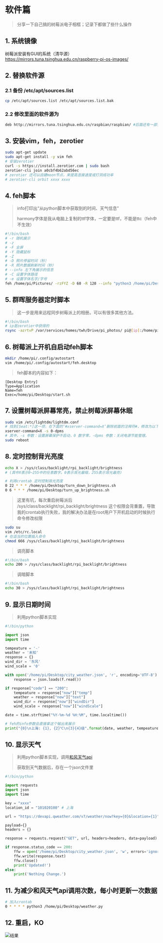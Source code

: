 # 软件篇

> 分享一下自己搞的树莓派电子相框；记录下都做了些什么操作

## 1. 系统镜像
树莓派安装有GUI的系统（清华源）
https://mirrors.tuna.tsinghua.edu.cn/raspberry-pi-os-images/

## 2. 替换软件源
### 2.1 备份 /etc/apt/sources.list
```bash
cp /etc/apt/sources.list /etc/apt/sources.list.bak
```
### 2.2 修改里面的软件源为
```bash
deb http://mirrors.tuna.tsinghua.edu.cn/raspbian/raspbian/ #后面还有一部分，复制原来的
```

## 3. 安装vim，feh，zerotier
```bash
sudo apt-get update
sudo apt-get install -y vim feh
# 安装zerotier
curl -s https://install.zerotier.com | sudo bash
zerotier-cli join a0cbf4b62abd56ec
# zerotier 还可以自建moon节点，来提高连接速度或打洞成功率
# zerotier-cli orbit xxxx xxxx
```

## 4. feh脚本
> info打印出“从python脚本中获取到的时间、天气信息”
> 
> harmony字体是我从电脑上复制的ttf字体，一定要是ttf，不能是ttc（feh中不生效）
```bash
#!/bin/bash
# -r 随机展示
# -z
# -F 全屏
# -Y 隐藏鼠标
# -Z
# -D 照片停留时间（秒）
# -R 照片数据刷新时间（秒）
# --info 左下角展示的信息
# -C 设置字体路径
# -e 设置字体名字/字号
feh /home/pi/Pictures/ -rzFYZ -D 60 -R 120 --info "python3 /home/pi/Desktop/info.py" -C /usr/share/fonts/truetype/harmonyos_sans_sc -e HarmonyOS_Sans_SC_Regular/30
```

## 5. 群晖服务器定时脚本
> 这一步是用来远程同步树莓派上的相册。可以有很多其他方法。
```bash
#!/bin/bash
# ip是zerotier中获得的
rsync -azrtvP /var/services/homes/twh/Drive/pi_photos/ pi@[ip]:/home/pi/Pictures/
```

## 6. 树莓派上开机自启动feh脚本
```bash
mkdir /home/pi/.config/autostart
vim /home/pi/.config/autostart/feh.desktop
```
> feh脚本的内容如下：
```
[Desktop Entry]
Type=Application
Name=feh
Exec=/home/pi/Desktop/start.sh
```

## 7. 设置树莓派屏幕常亮，禁止树莓派屏幕休眠
```bash
sudo vim /etc/lightdm/lightdm.conf
# 找到[Seat:*]这一项，在下面的‘#xserver-command=X’删除前面的注释符#，修改为以下
xserver-command=X -s 0-dpms
# 其中，-s 参数：设置屏幕保护不启动，0 数字零，-dpms 参数：关闭电源节能管理。
sudo reboot
```

## 8.  定时控制背光亮度
```bash
echo X > /sys/class/backlight/rpi_backlight/brightness 
# (其中X表示0~255中的任意数字。0表示背光最暗，255表示背光最亮)

# 利用crontab 定时控制背光亮度
0 22 * * * /home/pi/Desktop/turn_down_brightness.sh
0 6 * * * /home/pi/Desktop/turn_up_brightness.sh
```
> 这里有坑，每次重启树莓派后 /sys/class/backlight/rpi_backlight/brightness 这个权限会背重置，导致我的crontab执行失败，我的解决办法是在root用户下开机启动的时候执行命令修改权限
```bash
sudo su
vim /etc/rc.local
# 在适当的位置插入命令
chmod 666 /sys/class/backlight/rpi_backlight/brightness
```

> 调亮脚本
```bash
#!/bin/bash
echo 200 > /sys/class/backlight/rpi_backlight/brightness
```
> 调暗脚本
```bash
#!/bin/bash
echo 30 > /sys/class/backlight/rpi_backlight/brightness
```

## 9.  显示日期时间
> 利用python脚本实现
```python
#!/bin/python

import json
import time

tempeature = '-'
weather = '未知'
response = {}
wind_dir = '东风'
wind_scale = '0'

with open('/home/pi/Desktop/city_weather.json', 'r', encoding='UTF-8') as f:
    response = json.loads(f.read())

if response["code"] == "200":
    tempeature = response["now"]["temp"]
    weather = response["now"]["text"]
    wind_dir = response["now"]["windDir"]
    wind_scale = response["now"]["windScale"]

date = time.strftime("%Y-%m-%d %H:%M", time.localtime())

# feh的info参数会直接拿这个输出来展示
print("{0}\n上海: {1}, {2}℃\n{3}{4}级".format(date, weather, tempeature, wind_dir, wind_scale))
```

## 10. 显示天气
> 利用python脚本实现，调用[和风天气api](https://dev.qweather.com/)
>
> 获取到天气数据后，存在一个json文件里

```python
#!/bin/python

import requests
import json
import time

key = "xxxx"
location_id = "101020100" # 上海

url = "https://devapi.qweather.com/v7/weather/now?key={0}&location={1}".format(key, location_id)

payload={}
headers = {}

response = requests.request("GET", url, headers=headers, data=payload)

if response.status_code == 200:
    ffw = open('/home/pi/Desktop/city_weather.json', 'w', errors='ignore')
    ffw.write(response.text)
    ffw.close()
    print('Updated!')
else:
    print('Nothing Change.')
```

## 11. 为减少和风天气api调用次数，每小时更新一次数据
```bash
# 加入crontab
0 * * * * python3 /home/pi/Desktop/weather.py
```

## 12. 重启，KO
![结果](展示1.jpg)
